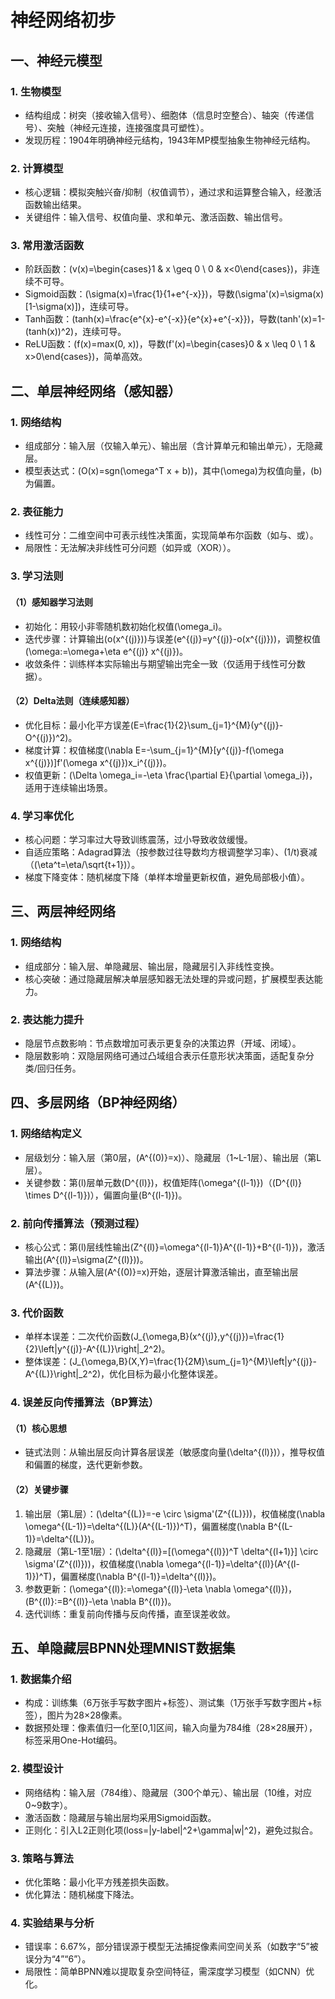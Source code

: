 # 神经网络初步
## 一、神经元模型
### 1. 生物模型
- 结构组成：树突（接收输入信号）、细胞体（信息时空整合）、轴突（传递信号）、突触（神经元连接，连接强度具可塑性）。
- 发现历程：1904年明确神经元结构，1943年MP模型抽象生物神经元结构。

### 2. 计算模型
- 核心逻辑：模拟突触兴奋/抑制（权值调节），通过求和运算整合输入，经激活函数输出结果。
- 关键组件：输入信号、权值向量、求和单元、激活函数、输出信号。

### 3. 常用激活函数
- 阶跃函数：\(v(x)=\begin{cases}1 & x \geq 0 \\ 0 & x<0\end{cases}\)，非连续不可导。
- Sigmoid函数：\(\sigma(x)=\frac{1}{1+e^{-x}}\)，导数\(\sigma'(x)=\sigma(x)[1-\sigma(x)]\)，连续可导。
- Tanh函数：\(tanh(x)=\frac{e^{x}-e^{-x}}{e^{x}+e^{-x}}\)，导数\(tanh'(x)=1-(tanh(x))^2\)，连续可导。
- ReLU函数：\(f(x)=max(0, x)\)，导数\(f'(x)=\begin{cases}0 & x \leq 0 \\ 1 & x>0\end{cases}\)，简单高效。

## 二、单层神经网络（感知器）
### 1. 网络结构
- 组成部分：输入层（仅输入单元）、输出层（含计算单元和输出单元），无隐藏层。
- 模型表达式：\(O(x)=sgn(\omega^T x + b)\)，其中\(\omega\)为权值向量，\(b\)为偏置。

### 2. 表征能力
- 线性可分：二维空间中可表示线性决策面，实现简单布尔函数（如与、或）。
- 局限性：无法解决非线性可分问题（如异或（XOR））。

### 3. 学习法则
#### （1）感知器学习法则
- 初始化：用较小非零随机数初始化权值\(\omega_i\)。
- 迭代步骤：计算输出\(o(x^{(j)})\)与误差\(e^{(j)}=y^{(j)}-o(x^{(j)})\)，调整权值\(\omega:=\omega+\eta e^{(j)} x^{(j)}\)。
- 收敛条件：训练样本实际输出与期望输出完全一致（仅适用于线性可分数据）。

#### （2）Delta法则（连续感知器）
- 优化目标：最小化平方误差\(E=\frac{1}{2}\sum_{j=1}^{M}(y^{(j)}-O^{(j)})^2\)。
- 梯度计算：权值梯度\(\nabla E=-\sum_{j=1}^{M}[y^{(j)}-f(\omega x^{(j)})]f'(\omega x^{(j)})x_i^{(j)}\)。
- 权值更新：\(\Delta \omega_i=-\eta \frac{\partial E}{\partial \omega_i}\)，适用于连续输出场景。

### 4. 学习率优化
- 核心问题：学习率过大导致训练震荡，过小导致收敛缓慢。
- 自适应策略：Adagrad算法（按参数过往导数均方根调整学习率）、\(1/t\)衰减（\(\eta^t=\eta/\sqrt{t+1}\)）。
- 梯度下降变体：随机梯度下降（单样本增量更新权值，避免局部极小值）。

## 三、两层神经网络
### 1. 网络结构
- 组成部分：输入层、单隐藏层、输出层，隐藏层引入非线性变换。
- 核心突破：通过隐藏层解决单层感知器无法处理的异或问题，扩展模型表达能力。

### 2. 表达能力提升
- 隐层节点数影响：节点数增加可表示更复杂的决策边界（开域、闭域）。
- 隐层数影响：双隐层网络可通过凸域组合表示任意形状决策面，适配复杂分类/回归任务。

## 四、多层网络（BP神经网络）
### 1. 网络结构定义
- 层级划分：输入层（第0层，\(A^{(0)}=x\)）、隐藏层（1~L-1层）、输出层（第L层）。
- 关键参数：第\(l\)层单元数\(D^{(l)}\)，权值矩阵\(\omega^{(l-1)}\)（\(D^{(l)} \times D^{(l-1)}\)），偏置向量\(B^{(l-1)}\)。

### 2. 前向传播算法（预测过程）
- 核心公式：第\(l\)层线性输出\(Z^{(l)}=\omega^{(l-1)}A^{(l-1)}+B^{(l-1)}\)，激活输出\(A^{(l)}=\sigma(Z^{(l)})\)。
- 算法步骤：从输入层\(A^{(0)}=x\)开始，逐层计算激活输出，直至输出层\(A^{(L)}\)。

### 3. 代价函数
- 单样本误差：二次代价函数\(J_{\omega,B}(x^{(j)},y^{(j)})=\frac{1}{2}\left\|y^{(j)}-A^{(L)}\right\|_2^2\)。
- 整体误差：\(J_{\omega,B}(X,Y)=\frac{1}{2M}\sum_{j=1}^{M}\left\|y^{(j)}-A^{(L)}\right\|_2^2\)，优化目标为最小化整体误差。

### 4. 误差反向传播算法（BP算法）
#### （1）核心思想
- 链式法则：从输出层反向计算各层误差（敏感度向量\(\delta^{(l)}\)），推导权值和偏置的梯度，迭代更新参数。

#### （2）关键步骤
1. 输出层（第L层）：\(\delta^{(L)}=-e \circ \sigma'(Z^{(L)})\)，权值梯度\(\nabla \omega^{(L-1)}=\delta^{(L)}(A^{(L-1)})^T\)，偏置梯度\(\nabla B^{(L-1)}=\delta^{(L)}\)。
2. 隐藏层（第L-1至1层）：\(\delta^{(l)}=[(\omega^{(l)})^T \delta^{(l+1)}] \circ \sigma'(Z^{(l)})\)，权值梯度\(\nabla \omega^{(l-1)}=\delta^{(l)}(A^{(l-1)})^T\)，偏置梯度\(\nabla B^{(l-1)}=\delta^{(l)}\)。
3. 参数更新：\(\omega^{(l)}:=\omega^{(l)}-\eta \nabla \omega^{(l)}\)，\(B^{(l)}:=B^{(l)}-\eta \nabla B^{(l)}\)。
4. 迭代训练：重复前向传播与反向传播，直至误差收敛。

## 五、单隐藏层BPNN处理MNIST数据集
### 1. 数据集介绍
- 构成：训练集（6万张手写数字图片+标签）、测试集（1万张手写数字图片+标签），图片为28×28像素。
- 数据预处理：像素值归一化至[0,1]区间，输入向量为784维（28×28展开），标签采用One-Hot编码。

### 2. 模型设计
- 网络结构：输入层（784维）、隐藏层（300个单元）、输出层（10维，对应0~9数字）。
- 激活函数：隐藏层与输出层均采用Sigmoid函数。
- 正则化：引入L2正则化项\(loss=\|y-label\|^2+\gamma\|w\|^2\)，避免过拟合。

### 3. 策略与算法
- 优化策略：最小化平方残差损失函数。
- 优化算法：随机梯度下降法。

### 4. 实验结果与分析
- 错误率：6.67%，部分错误源于模型无法捕捉像素间空间关系（如数字“5”被误分为“4”“6”）。
- 局限性：简单BPNN难以提取复杂空间特征，需深度学习模型（如CNN）优化。
